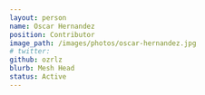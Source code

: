 ```yaml
---
layout: person
name: Oscar Hernandez
position: Contributor
image_path: /images/photos/oscar-hernandez.jpg
# twitter:
github: ozrlz
blurb: Mesh Head
status: Active
---
```

